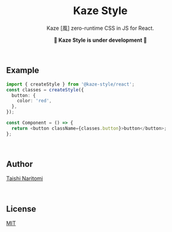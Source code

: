 <div>
  <br>
  <h1 align="center"><b>Kaze Style</b></h1>
  <p align="center">Kaze [風] zero-runtime CSS in JS for React.<p>
  <p align="center"><b>🚧 Kaze Style is under development 🚧</b></p>
  <br>
</div>

## Example

```ts
import { createStyle } from '@kaze-style/react';
const classes = createStyle({
  button: {
    color: 'red',
  },
});

const Component = () => {
  return <button className={classes.button}>button</button>;
};
```

<br>

## Author

[Taishi Naritomi](https://github.com/taishinaritomi)

<br>

## License

[MIT](https://github.com/taishinaritomi/kaze-style/blob/main/LICENSE)
